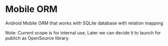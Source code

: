 # Mobile ORM #

Android Mobile ORM that works with SQLite database with relation mapping 

Note: Current scope is for internal use, Later we can decide it to launch for publich as OpenSource library.
